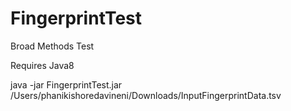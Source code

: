 # FingerprintTest
Broad Methods Test

Requires Java8

java -jar FingerprintTest.jar /Users/phanikishoredavineni/Downloads/InputFingerprintData.tsv 
